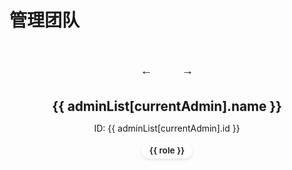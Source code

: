 # 管理团队

<script setup>
import { onMounted, ref } from 'vue';

const adminList = [
  {
    name: '老万Pro',
    id: 'mc506lw',
    roles: ['服主', '网页开发', '宣传', '配置文件编辑']
  },
  {
    name: 'alazeprt',
    id: 'alazeprt',
    roles: ['服主', '插件开发', '配置文件编辑']
  },
  {
    name: 'rainuil',
    id: 'rainuil',
    roles: ['管理']
  },
  {
    name: 'レミリア',
    id: 'remlia_',
    roles: ['插件开发', '配置文件编辑']
  },
  {
    name: 'Starry-cbz',
    id: 'Starry-cbz',
    roles: ['文档撰写', '配置文件编辑']
  }
];

const currentAdmin = ref(0);
const skinViewer = ref(null);
const skinViewerContainer = ref(null);

const prevAdmin = () => {
  currentAdmin.value = (currentAdmin.value - 1 + adminList.length) % adminList.length;
  updateSkinViewer();
};

const nextAdmin = () => {
  currentAdmin.value = (currentAdmin.value + 1) % adminList.length;
  updateSkinViewer();
};

const updateSkinViewer = () => {
  if (!skinViewer.value || !adminList[currentAdmin.value].id) return;
  
  // 加载皮肤
  skinViewer.value.loadSkin(`/skin/${adminList[currentAdmin.value].id}.png`);
};

onMounted(() => {
  // 动态加载 skinview3d
  import('skinview3d').then((skinview3d) => {
    if (skinViewerContainer.value) {
      skinViewer.value = new skinview3d.SkinViewer({
        canvas: skinViewerContainer.value,
        width: 250,
        height: 350,
        skin: `/skin/${adminList[currentAdmin.value].id}.png`
      });

      // 设置动画
      skinViewer.value.animation = new skinview3d.WalkingAnimation();
      skinViewer.value.animation.speed = 1;
      
      // 启用自动旋转
      skinViewer.value.autoRotate = true;
      
      // 设置背景色 - 使用主题变量中的品牌色
      skinViewer.value.background = 0x10b3a3; // 使用中青绿色，更柔和
    }
  }).catch(error => {
    console.error('Failed to load skinview3d:', error);
  });
});
</script>

<div class="admin-showcase">
  <div class="admin-viewer">
    <div class="admin-controls">
      <button @click="prevAdmin" class="control-btn">←</button>
      <canvas ref="skinViewerContainer" class="skin-viewer"></canvas>
      <button @click="nextAdmin" class="control-btn">→</button>
    </div>
    <div class="admin-info" v-if="adminList[currentAdmin]">
      <h2>{{ adminList[currentAdmin].name }}</h2>
      <p v-if="adminList[currentAdmin].id">ID: {{ adminList[currentAdmin].id }}</p>
      <div class="admin-roles">
        <span v-for="role in adminList[currentAdmin].roles" :key="role" class="role-tag">{{ role }}</span>
      </div>
    </div>
  </div>
</div>

<style>
:root {
  --admin-card-bg: linear-gradient(145deg, var(--vp-c-brand-1) 0%, var(--vp-c-brand-3) 100%);
  --role-tag-bg: rgba(255, 255, 255, 0.18);
  --role-tag-hover: var(--vp-c-brand-2);
  --admin-name-color: var(--vp-c-brand-1);
  --control-btn-hover: var(--vp-c-brand-2);
}

@media (max-width: 768px) {
  .admin-viewer {
    padding: 1rem;
    max-width: 95%;
  }
  
  .skin-viewer {
    width: 180px !important;
    height: 250px !important;
  }
  
  .control-btn {
    width: 36px;
    height: 36px;
    margin: 0 0.4rem;
  }
  
  .admin-info h2 {
    font-size: 1.2rem;
  }
  
  .role-tag {
    font-size: 0.8rem;
    padding: 0.25rem 0.7rem;
  }
}
.admin-showcase {
  display: flex;
  justify-content: center;
  margin: 1rem 0;
}

.admin-viewer {
  display: flex;
  flex-direction: column;
  align-items: center;
  background: var(--admin-card-bg);
  border-radius: 12px;
  padding: 1.5rem;
  box-shadow: var(--vp-shadow-3);
  max-width: 560px;
  width: 100%;
  border: 1px solid var(--vp-c-brand-3);
  transition: transform 0.3s ease, box-shadow 0.3s ease;
}

.admin-viewer:hover {
  transform: translateY(-3px);
  box-shadow: var(--vp-shadow-4);
}

.admin-controls {
  display: flex;
  align-items: center;
  justify-content: center;
  margin-bottom: 0.8rem;
}

.skin-viewer {
  border-radius: 8px;
  box-shadow: 0 4px 12px rgba(0, 0, 0, 0.15);
  transition: transform 0.3s ease, box-shadow 0.3s ease;
}

.skin-viewer:hover {
  transform: scale(1.02);
  box-shadow: 0 6px 16px rgba(0, 0, 0, 0.2);
}

.control-btn {
  background: var(--vp-button-brand-bg);
  color: var(--vp-button-brand-text);
  border: 1px solid var(--vp-button-brand-border);
  border-radius: 8px;
  width: 40px;
  height: 40px;
  font-size: 1.2rem;
  cursor: pointer;
  margin: 0 0.8rem;
  display: flex;
  align-items: center;
  justify-content: center;
  transition: all 0.25s ease;
  box-shadow: var(--vp-shadow-1);
}

.control-btn:hover {
  background: var(--control-btn-hover);
  transform: translateY(-2px);
  box-shadow: var(--vp-shadow-2);
}

.admin-info {
  text-align: center;
  margin-top: 0.5rem;
}

.admin-info h2 {
  margin: 0.2rem 0;
  color: var(--admin-name-color);
  font-size: 1.3rem;
  font-weight: 700;
  text-shadow: 0 1px 2px rgba(0, 0, 0, 0.1);
}

.admin-roles {
  display: flex;
  flex-wrap: wrap;
  justify-content: center;
  gap: 0.3rem;
  margin-top: 0.5rem;
}

.role-tag {
  background: var(--role-tag-bg);
  color: var(--vp-c-text-1);
  padding: 0.3rem 0.8rem;
  border-radius: 20px;
  font-size: 0.85rem;
  font-weight: 600;
  transition: all 0.25s ease;
  border: 1px solid var(--vp-c-brand-3);
  box-shadow: 0 2px 4px rgba(0, 0, 0, 0.1);
}

.role-tag:hover {
  transform: translateY(-3px);
  box-shadow: var(--vp-shadow-3);
  background: var(--role-tag-hover);
  color: white;
}
</style>
